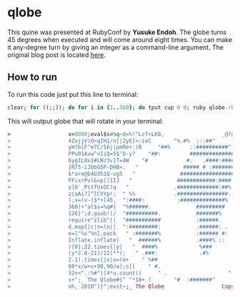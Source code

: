 qlobe
=====

This quine was presented at RubyConf by **Yusuke Endoh**.
The globe turns 45 degrees when executed and will come around eight times.
You can make it any-degree turn by giving an integer as a command-line argument.
The original blog post is located [here](http://mamememo.blogspot.com/2010/09/qlobe.html).

## How to run

To run this code just put this line to terminal:
```ruby
clear; for ((;;)); do for i in {1..360}; do tput cup 0 0; ruby qlobe.rb $i; sleep 0.1; done; done;
```

This will output globe that will rotate in your terminal:
```ruby
>                  v=0000;eval$s=%q~d=%!^Lcf<LK8,                  _@7gj*LJ=c5nM)Tp1g0%Xv.,S[<>YoP
>                  4ZojjV)O>qIH1/n[|2yE[>:ieC       "%.#%  :::##"       97N-A&Kj_K_><wS5rtWk@*a+Y5
>                  yH?b[F^e7C/56j|pmRe+:)B     "##%      ::##########"     O98(Zh)'Iof*nm.,$C5Nyt=
>                  PPu01Avw^<IiQ=5$'D-y?    "##:         ###############"    g6`YT+qLw9k^ch|K'),tc
>                  6ygIL8xI#LNz3v}T=4W    "#            #.   .####:#######"    lL27FZ0ij)7TQCI)P7u
>                  }RT5-iJbbG5P-DHB<.   "              ##### # :############"   R,YvZ_rnv6ky-G+4U'
>                  $*are@b4U351Q-ug5   "              #######################"   00x8RR%`Om7VDp4M5
>                  PFixrPvl&<p[]1IJ   "              ############:####  %#####"   EGgDt8Lm#;bc4zS^
>                  y]0`_PstfUxOC(q   "              .#############:##%   .##  ."   /,}.YOIFj(k&q_V
>                  zcaAi?]^lCVYp!;  " %%            .################.     #.   "  ;s="v=%04o;ev"%
>                  (;v=(v-($*+[45,  ":####:          :##############%       :   "  ])[n=0].to_i;)%
>                  360)+"al$s=%q#{  "%######.              #########            "  ;;"%c"%126+$s<<
>                  126}";d.gsub!(/  "##########.           #######%             "  |\s|".*"/,"");;
>                  require"zlib"||  "###########           :######.             "  ;d=d.unpack"C*"
>                  d.map{|c|n=(n||  ":#########:           .######: .           "  )*90+(c-2)%91};
>                  e=["%x"%n].pack   " :#######%           :###### #:          "   &&"H*";e=Zlib::
>                  Inflate.inflate(   "  ######%           .####% ::          "   &&e).unpack("b*"
>                  )[0];22.times{|y|   "  ####%             %###             "   ;w=(Math.sqrt(1-(
>                  (y*2.0-21)/22)**(;   " .###:             .#%             "   ;2))*23).floor;(w*
>                  2-1).times{|x|u=(e+    " %##                           "    )[y*z=360,z]*2;u=u[
>                  90*x/w+v+90,90/w];s[(    " #.                        "    ;y*80)+120-w+x]=(""<<
>                  32<<".:%#")[4*u.count((     " .                   "     ;"0"))/u.size]}};;puts\
>                  s+";_ The Qlobe#{" "*18+ (       "#  :#######"       ;"Copyright(C).Yusuke End\
>                  oh, 2010")}";exit~;_ The Qlobe                  Copyright(C).Yusuke Endoh, 2010
```
